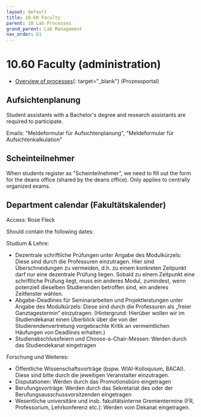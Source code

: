 ```yaml
---
layout: default
title: 10.60 Faculty
parent: 10 Lab Processes
grand_parent: Lab Management
nav_order: 61
---
```


# 10.60 Faculty (administration)

- [Overview of processes](https://www.uni-bamberg.de/qm/prozesse-studium-und-lehre/prozessportal/){: target="_blank"} (Prozessportal)

## Aufsichtenplanung

Student assistants with a Bachelor's degree and research assistants are required to participate.

Emails: "Meldeformular für Aufsichtenplanung", "Meldeformular für Aufsichtenkalkulation"

<!-- 
Response:

```
```
-->

## Scheinteilnehmer

When students register as "Scheinteilnehmer", we need to fill out the form for the deans office (shared by the deans office). Only applies to centrally organized exams.

## Department calendar (Fakultätskalender)

Access: Rose Fleck

Should contain the following dates:

Studium & Lehre:

- Dezentrale schriftliche Prüfungen unter Angabe des Modulkürzels: Diese sind durch die Professuren einzutragen. Hier sind Überschneidungen zu vermeiden, d.h. zu einem konkreten Zeitpunkt darf nur eine dezentrale Prüfung liegen. Sobald zu einem Zeitpunkt eine schriftliche Prüfung liegt, muss ein anderes Modul, zumindest, wenn potenziell dieselben Studierenden betroffen sind, ein anderes Zeitfenster wählen.
- Abgabe-Deadlines für Seminararbeiten und Projektleistungen unter Angabe des Modulkürzels: Diese sind durch die Professuren als „freier Ganztagestermin“ einzutragen. (Hintergrund: Hierüber wollen wir im Studiendekanat einen Überblick über die von der Studierendenvertretung vorgebrachte Kritik an vermeintlichen Häufungen von Deadlines erhalten.)
- Studienabschlussfeiern und Choose-a-Chair-Messen: Werden durch das Studiendekanat eingetragen

Forschung und Weiteres:

- Öffentliche Wissenschaftsvorträge (bspw. WIAI-Kolloquium, BACAI). Diese sind bitte durch die jeweiligen Veranstalter einzutragen.
- Disputationen: Werden durch das Promotionsbüro eingetragen
- Berufungsvorträge: Werden durch das Sekretariat des oder der Berufungsausschussvorsitzenden eingetragen
- Wesentliche universitäre und insb. fakultätsinterne Gremientermine (FR, Professorium, Lehrkonferenz etc.): Werden vom Dekanat eingetragen.

